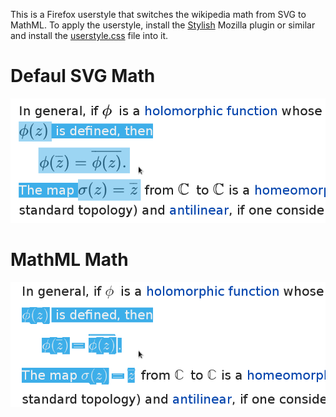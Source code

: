 This is a Firefox userstyle that switches the wikipedia math from SVG to
MathML. To apply the userstyle, install the [Stylish][] Mozilla plugin or
similar and install the [userstyle.css](userstyle.css) file into it.

  [stylish]: https://addons.mozilla.org/cs/firefox/addon/stylish/

# Defaul SVG Math

 ![default math](before.png)

# MathML Math

 ![MathML math](after.png)
